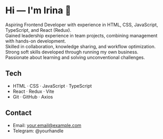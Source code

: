 # Hi — I'm Irina 👋

Aspiring Frontend Developer with experience in HTML, CSS, JavaScript, TypeScript, and React (Redux).  
Gained leadership experience in team projects, combining management with hands-on development.  
Skilled in collaboration, knowledge sharing, and workflow optimization.  
Strong soft skills developed through running my own business.  
Passionate about learning and solving unconventional challenges.

## Tech
- HTML · CSS · JavaScript · TypeScript
- React · Redux · Vite
- Git · GitHub · Axios

## Contact
- Email: your.email@example.com
- Telegram: @yourhandle
